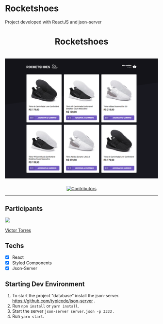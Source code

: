 # Rocketshoes
Project developed with ReactJS and json-server

<h1 align="center">
Rocketshoes
</h1>

<h1 align="center" >  
  <img src="/readme-assets/screenshot.png" width="600"/>
</h1>

<p align="center">
  <a href="https://github.com/vtorres96/rocketshoes/graphs/contributors">
    <img src="https://img.shields.io/github/contributors/rocketseat-content/youtube-clone-twitch-app?color=%236633cc&logoColor=%236633cc&style=flat" alt="Contributors">
  </a>
</p>

<hr>

## Participants

[<img src="https://avatars3.githubusercontent.com/u/40577101?s=460&v=4" width="75px;"/>](https://github.com/vtorres96)

[Victor Torres](https://github.com/vtorres96)

## Techs

- [x] React
- [x] Styled Components
- [x] Json-Server

## Starting Dev Environment
1. To start the project "database" install the json-server.
https://github.com/typicode/json-server .<br />
2. Run `npm install` or `yarn install`.<br />
3. Start the server `json-server server.json -p 3333` .<br />
4. Run `yarn start`.<br />
